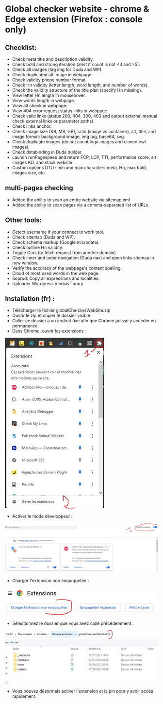 # Global checker website - chrome & Edge extension (Firefox : console only)

## Checklist:

- Check meta title and description validity.
- Check bold and strong iteration (alert if count is not <3 and >5).
- Check alt images (tag img for Duda and WP).
- Check duplicated alt image in webpage.
- Check validity phone number format
- Check Hn validity (letter length, word length, and number of words).
- Check the validity structure of the title plan (specify Hn missing).
- View letter Hn length in mousehover.
- View words length in webpage.
- View alt check in webpage.
- View 404 error request status links in webpage.
- Check valid links (status 200, 404, 300, 403 and output external manual check external links or parameter paths).
- Check links anchor.
- Check image size (KB, MB, GB), ratio (image vs container), alt, title, and image format: background-image, img tag, base64, svg.
- Check duplicate images (do not count logo images and cloned owl images).
- Check databinding in Duda builder.
- Launch runPagespeed and return FCP, LCP, TTI, performance score, alt images KO, and stack website.
- Custom options DTU : min and max characters meta, Hn, max bold, images size, etc.

## multi-pages checking

- Added the ability to scan an entire website via sitemap.xml
- Added the ability to scan pages via a comma-separated list of URLs

## Other tools:

- Detect username if your connect to work tool.
- Check sitemap (Duda and WP).
- Check schema markup (Google microdata).
- Check outline Hn validity.
- Toggle Cors (to fetch request from another domain)
- Check inner and outer navigation (Duda nav) and open links sitemap in new window.
- Verify the accuracy of the webpage's content spelling.
- Cloud of most used words in the web page.
- Soprod: Copy all expressions and localities.
- Uploader Wordpress medias library

## Installation (fr) :

- Télécharger le fichier globalCherckerWebSite.zip
- Ouvrir le zip et copier le dossier visible
- Coller ce dossier a un endroit fixe afin que Chrome puisse y accéder en permanence.
- Dans Chrome, ouvrir les extensions :

![open chrome](https://github.com/artkabis/toolsWP/blob/main/Solocal%20tools%2C%20tips%20%26%20fix/tools-cq-checker/Chrome-extension/globalCheckerWebsite/medias/open-extensions.JPG)

- Activer le mode développeur :

![open chrome](https://github.com/artkabis/toolsWP/blob/main/Solocal%20tools%2C%20tips%20%26%20fix/tools-cq-checker/Chrome-extension/globalCheckerWebsite/medias/mode-dev.JPG)

- Charger l'extension non empaquetée :

![open chrome](https://github.com/artkabis/toolsWP/blob/main/Solocal%20tools%2C%20tips%20%26%20fix/tools-cq-checker/Chrome-extension/globalCheckerWebsite/medias/extension-empaquetee.JPG)

- Sélectionnez le dossier que vous avez collé précédemment :

![open chrome](https://github.com/artkabis/toolsWP/blob/main/Solocal%20tools%2C%20tips%20%26%20fix/tools-cq-checker/Chrome-extension/globalCheckerWebsite/medias/selection-dossier-extension.JPG)

- Vous pouvez désormais activer l'extension et la pin pour y avoir accès rapidement.
